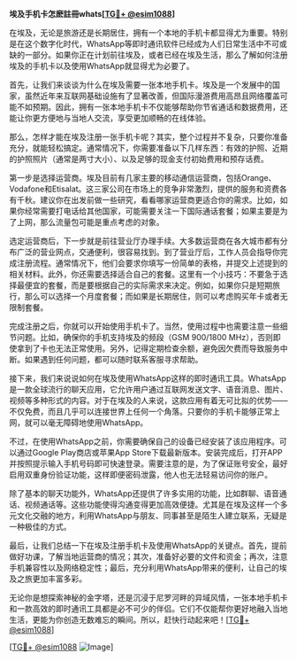 **埃及手机卡怎麽註冊whats[[TG💪+ @esim1088](https://t.me/s/esim1088)]**

在埃及，无论是旅游还是长期居住，拥有一个本地的手机卡都显得尤为重要。特别是在这个数字化时代，WhatsApp等即时通讯软件已经成为人们日常生活中不可或缺的一部分。如果你正在计划前往埃及，或者已经在埃及生活，那么了解如何注册埃及的手机卡以及使用WhatsApp就显得尤为必要了。

首先，让我们来谈谈为什么在埃及需要一张本地手机卡。埃及是一个发展中的国家，虽然近年来互联网基础设施有了显著改善，但国际漫游费用高昂且网络覆盖可能不如预期。因此，拥有一张本地手机卡不仅能够帮助你节省通话和数据费用，还能让你更方便地与当地人交流，享受更加顺畅的在线体验。

那么，怎样才能在埃及注册一张手机卡呢？其实，整个过程并不复杂，只要你准备充分，就能轻松搞定。通常情况下，你需要准备以下几样东西：有效的护照、近期的护照照片（通常是两寸大小）、以及足够的现金支付初始费用和预存话费。

第一步是选择运营商。埃及目前有几家主要的移动通信运营商，包括Orange、Vodafone和Etisalat。这三家公司在市场上的竞争非常激烈，提供的服务和资费各有千秋。建议你在出发前做一些研究，看看哪家运营商更适合你的需求。比如，如果你经常需要打电话给其他国家，可能需要关注一下国际通话套餐；如果主要是为了上网，那么流量包可能是重点考虑的对象。

选定运营商后，下一步就是前往营业厅办理手续。大多数运营商在各大城市都有分布广泛的营业网点，交通便利，很容易找到。到了营业厅后，工作人员会指导你完成注册流程。通常情况下，他们会要求你填写一份简单的表格，并提交上述提到的相关材料。此外，你还需要选择适合自己的套餐。这里有一个小技巧：不要急于选择最便宜的套餐，而是要根据自己的实际需求来决定。例如，如果你只是短期旅行，那么可以选择一个月度套餐；而如果是长期居住，则可以考虑购买年卡或者无限制套餐。

完成注册之后，你就可以开始使用手机卡了。当然，使用过程中也需要注意一些细节问题。比如，确保你的手机支持埃及的频段（GSM 900/1800 MHz），否则即使拿到了卡也无法正常使用。另外，记得定期检查余额，避免因欠费而导致服务中断。如果遇到任何问题，都可以随时联系客服寻求帮助。

接下来，我们来说说如何在埃及使用WhatsApp这样的即时通讯工具。WhatsApp是一款全球流行的聊天应用，它允许用户通过互联网发送文字、语音消息、图片、视频等多种形式的内容。对于在埃及的人来说，这款应用有着无可比拟的优势——不仅免费，而且几乎可以连接世界上任何一个角落。只要你的手机卡能够正常上网，就可以毫无障碍地使用WhatsApp。

不过，在使用WhatsApp之前，你需要确保自己的设备已经安装了该应用程序。可以通过Google Play商店或苹果App Store下载最新版本。安装完成后，打开APP并按照提示输入手机号码即可快速登录。需要注意的是，为了保证账号安全，最好启用双重身份验证功能，这样即便密码泄露，他人也无法轻易访问你的账户。

除了基本的聊天功能外，WhatsApp还提供了许多实用的功能，比如群聊、语音通话、视频通话等。这些功能使得沟通变得更加高效便捷。尤其是在埃及这样一个多元文化交融的地方，利用WhatsApp与朋友、同事甚至是陌生人建立联系，无疑是一种极佳的方式。

最后，让我们总结一下在埃及注册手机卡及使用WhatsApp的关键点。首先，提前做好功课，了解当地运营商的情况；其次，准备好必要的文件和资金；再次，注意手机兼容性以及网络稳定性；最后，充分利用WhatsApp带来的便利，让自己的埃及之旅更加丰富多彩。

无论你是想探索神秘的金字塔，还是沉浸于尼罗河畔的异域风情，一张本地手机卡和一款高效的即时通讯工具都是必不可少的伴侣。它们不仅能帮你更好地融入当地生活，更能为你创造无数难忘的瞬间。所以，赶快行动起来吧！[[TG💪+ @esim1088](https://t.me/s/esim1088)]

[[TG💪+ @esim1088](https://t.me/s/esim1088) ![Image](https://i.postimg.cc/4NQfJmqS/Snipaste-2025-05-13-00-14-12.png)]
